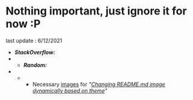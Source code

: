 # Nothing important, just ignore it for now :P
last update : 6/12/2021

* ***StackOverflow:***
* * ***Random:***
* * * Necessary [images][1] for *"[Changing README.md image dynamically based on theme][2]"*



[1]: /StackOverflow/Answers/70200610_11465149
[2]: https://stackoverflow.com/a/70200610/11465149